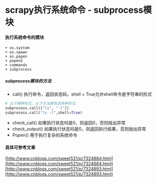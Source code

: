 # scrapy执行系统命令 - subprocess模块

#### 执行系统命令的模块

    + os.system
    + os.spawn
    + os.popen
    + popen2
    + commands
    + subprocess
    
##### subprocess模块的方法
* call() 执行命令，返回状态码，shell = True允许shell命令是字符串的形式

```python
# 以下两种形式，以下方法都有这两种形式
subprocess.call(["ls", "-l"])
subprocess.call("ls -l",shell=True)
```

* check_call() 如果执行状态吗是0，则返回0，否则抛出异常
* check_output() 如果执行状态吗是0，则返回执行结果，否则抛出异常
* Popen() 用于执行复杂的系统命令

#### 具体可参考文章
[http://www.cnblogs.com/sweet521/p/7324884.html](http://www.cnblogs.com/sweet521/p/7324884.html)
[http://www.cnblogs.com/sweet521/p/7324893.html](http://www.cnblogs.com/sweet521/p/7324893.html)